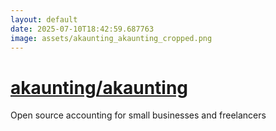 ```yaml
---
layout: default
date: 2025-07-10T18:42:59.687763
image: assets/akaunting_akaunting_cropped.png
---
```


# [akaunting/akaunting](https://github.com/akaunting/akaunting)

Open source accounting for small businesses and freelancers
